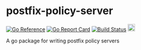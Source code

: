 # postfix-policy-server
[![Go Reference](https://pkg.go.dev/badge/github.com/wneessen/postfix-policy-server.svg)](https://pkg.go.dev/github.com/wneessen/postfix-policy-server) [![Go Report Card](https://goreportcard.com/badge/github.com/wneessen/postfix-policy-server)](https://goreportcard.com/report/github.com/wneessen/postfix-policy-server) [![Build Status](https://api.cirrus-ci.com/github/wneessen/postfix-policy-server.svg)](https://cirrus-ci.com/github/wneessen/postfix-policy-server) <a href="https://ko-fi.com/D1D24V9IX"><img src="https://uploads-ssl.webflow.com/5c14e387dab576fe667689cf/5cbed8a4ae2b88347c06c923_BuyMeACoffee_blue.png" height="20" alt="buy ma a coffee"></a>

A go package for writing postfix policy servers
